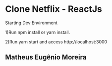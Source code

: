 # Clone Netflix - ReactJs

Starting Dev Environment

1)Run npm install or yarn install.

2)Run yarn start and access http://localhost:3000

## Matheus Eugênio Moreira
